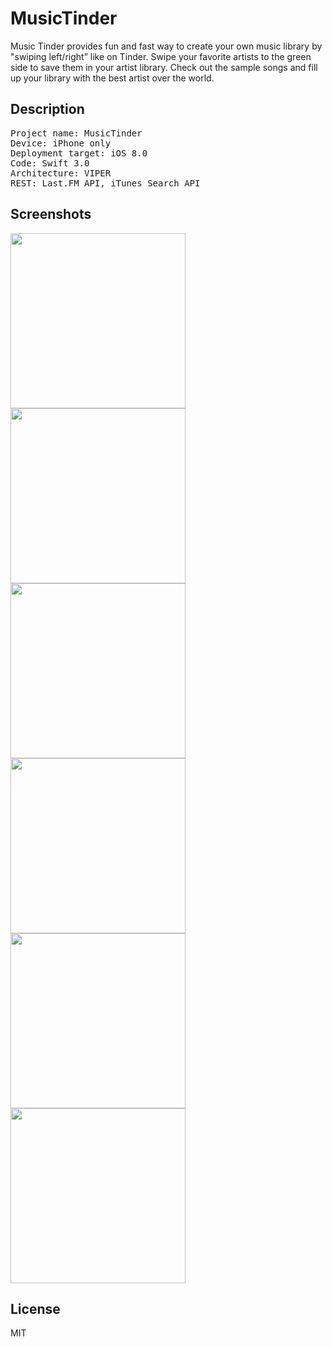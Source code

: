 # MusicTinder

Music Tinder provides fun and fast way to create your own music library by "swiping left/right” like on Tinder. Swipe your favorite artists to the green side to save them in your artist library. Check out the sample songs and fill up your library with the best artist over the world.


## Description

<PRE>
Project name: MusicTinder
Device: iPhone only
Deployment target: iOS 8.0
Code: Swift 3.0
Architecture: VIPER 
REST: Last.FM API, iTunes Search API
</PRE>

## Screenshots

<img src="https://www.dropbox.com/s/r4g3ga3wrnrmg3f/IMG_0856.PNG?raw=1" width="280">
<img src="https://www.dropbox.com/s/ep6tb7mptm9mqui/IMG_0853.PNG?raw=1" width="280">
<img src="https://www.dropbox.com/s/0t64tpwvhm5knbf/IMG_0850.PNG?raw=1" width="280">
<img src="https://www.dropbox.com/s/xtsar9lg1w2f5xq/IMG_0855.PNG?raw=1" width="280">
<img src="https://www.dropbox.com/s/oune9fgw3jty34i/IMG_0851.PNG?raw=1" width="280">
<img src="https://www.dropbox.com/s/28vd3nus5fdfuao/IMG_0857.PNG?raw=1" width="280">

## License

MIT
